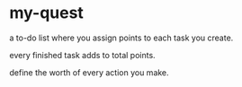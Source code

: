 # my-quest

a to-do list where you assign points to each task you create.

every finished task adds to total points.

define the worth of every action you make.
